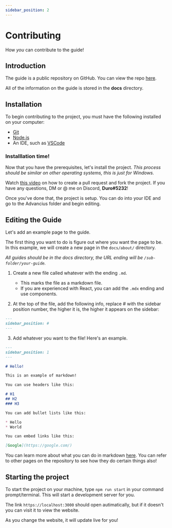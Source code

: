 ```yaml
---
sidebar_position: 2
---
```


# Contributing

How *you* can contribute to the guide!

## Introduction

The guide is a public repository on GitHub. You can view the repo [here](https://github.com/durocodes/advancius).

All of the information on the guide is stored in the **docs** directory.

## Installation

To begin contributing to the project, you must have the following installed on your computer:

* [Git](https://git-scm.com/downloads)
* [Node.js](https://nodejs.org/en/download/)
* An IDE, such as [VSCode](https://code.visualstudio.com/)

### Installlation time!

Now that you have the prerequisites, let's install the project.
*This process should be similar on other operating systems, this is just for Windows.*

Watch [this video](https://www.youtube.com/watch?v=8lGpZkjnkt4) on how to create a pull request and fork the project.
If you have any questions, DM or @ me on Discord, **Duro#5232**!

Once you've done that, the project is setup. You can do into your IDE and go to the Advancius folder and begin editing.

## Editing the Guide

Let's add an example page to the guide.

The first thing you want to do is figure out where you want the page to be. In this example, we will create a new page in the `docs/about/` directory.

*All guides should be in the docs directory, the URL ending will be `/sub-folder/your-guide`.*

1. Create a new file called whatever with the ending `.md`.
   * This marks the file as a markdown file.
   * If you are experienced with React, you can add the `.mdx` ending and use components.

2. At the top of the file, add the following info, replace # with the sidebar position number, the higher it is, the higher it appears on the sidebar:

```md
---
sidebar_position: #
---
```

3. Add whatever you want to the file! Here's an example.

```md title="docs/about/example.md" showLineNumbers
---
sidebar_position: 1
---

# Hello!

This is an example of markdown!

You can use headers like this:

# H1
## H2
### H3

You can add bullet lists like this:

* Hello
* World

You can embed links like this:

[Google](https://google.com/)
```

You can learn more about what you can do in markdown [here](https://github.com/adam-p/markdown-here/wiki/Markdown-Cheatsheet).
You can refer to other pages on the repository to see how they do certain things also!

## Starting the project

To start the project on your machine, type `npm run start` in your command prompt/terminal. This will start a development server for you.

The link `https://localhost:3000` should open autimatically, but if it doesn't you can visit it to view the website.

As you change the website, it will update live for you!
